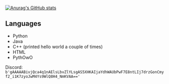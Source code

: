 [![Anurag's GitHub stats](https://github-readme-stats.vercel.app/api?username=Pilot1782)](https://github.com/anuraghazra/github-readme-stats)

## Languages

- Python
- Java
- C++ (printed hello world a couple of times)
- HTML
- PythOwO

[](Fernet_key=b'IJk_HsIX5SexVGHGQiDXOcG1m02QwVVnrW-WSPyV30o=')

Discord:
`b'gAAAAABivjQca4q1nAElsLbvZlYLsgAS5XHKAIjaYdhWAUbPwF7E8ntLIj7drzGonCmyf2_i1K7zyoJwM4Ys9WlQ8H4_NmKVAA=='`